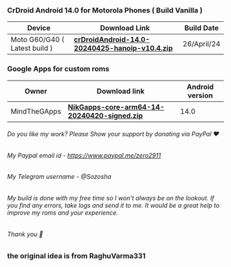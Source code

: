 ### CrDroid Android 14.0 for Motorola Phones ( Build Vanilla )

| Device       |              Download Link   | Build Date 
|--------------|------------------------------|-------------
| Moto G60/G40 ( Latest build )| [**crDroidAndroid-14.0-20240425-hanoip-v10.4.zip**](https://sourceforge.net/projects/moto-devices/files/Sm6150/crDroidAndroid-14.0-20240425-hanoip-v10.4.zip/download) | 26/April/24|

### Google Apps for custom roms

| Owner       |              Download link                      |  Android version  |
|--------------|-------------------------------------------------|-----------------------|
| MindTheGApps | [**NikGapps-core-arm64-14-20240420-signed.zip**](https://sourceforge.net/projects/nikgapps/files/Releases/NikGapps-U/20-Apr-2024/NikGapps-core-arm64-14-20240420-signed.zip/download) | 14.0 |

###### Do you like my work? Please Show your support by donating via PayPal ❤️
###### My Paypal email id - https://www.paypal.me/zero2911
###### My Telegram username - @Sozosha
###### My build is done with my free time so I won't always be on the lookout. If you find any errors, take logs and send it to me. It would be a great help to improve my roms and your experience. 
###### Thank you 🙂


### the original idea is from RaghuVarma331
